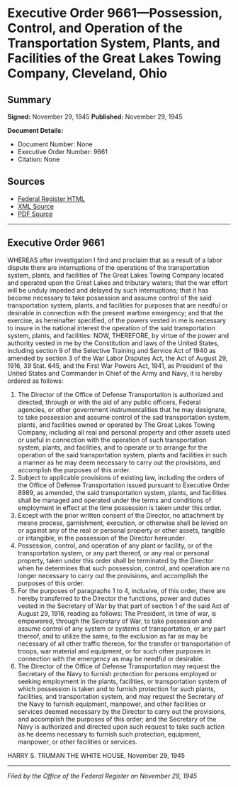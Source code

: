 # Executive Order 9661—Possession, Control, and Operation of the Transportation System, Plants, and Facilities of the Great Lakes Towing Company, Cleveland, Ohio

## Summary

**Signed:** November 29, 1945
**Published:** November 29, 1945

**Document Details:**
- Document Number: None
- Executive Order Number: 9661
- Citation: None

## Sources
- [Federal Register HTML](https://www.presidency.ucsb.edu/documents/executive-order-9661-possession-control-and-operation-the-transportation-system-plants-and)
- [XML Source](None)
- [PDF Source](None)

---

## Executive Order 9661

WHEREAS after investigation I find and proclaim that as a result of a labor dispute there are interruptions of the operations of the transportation system, plants, and facilities of The Great Lakes Towing Company located and operated upon the Great Lakes and tributary waters; that the war effort will be unduly impeded and delayed by such interruptions; that it has become necessary to take possession and assume control of the said transportation system, plants, and facilities for purposes that are needful or desirable in connection with the present wartime emergency; and that the exercise, as hereinafter specified, of the powers vested in me is necessary to insure in the national interest the operation of the said transportation system, plants, and facilities:
NOW, THEREFORE, by virtue of the power and authority vested in me by the Constitution and laws of the United States, including section 9 of the Selective Training and Service Act of 1940 as amended by section 3 of the War Labor Disputes Act, the Act of August 29, 1916, 39 Stat. 645, and the First War Powers Act, 1941, as President of the United States and Commander in Chief of the Army and Navy, it is hereby ordered as follows:
1. The Director of the Office of Defense Transportation is authorized and directed, through or with the aid of any public officers, Federal agencies, or other government instrumentalities that he may designate, to take possession and assume control of the sad transportation system, plants, and facilities owned or operated by The Great Lakes Towing Company, including all real and personal property and other assets used or useful in connection with the operation of such transportation system, plants, and facilities, and to operate or to arrange for the operation of the said transportation system, plants and facilities in such a manner as he may deem necessary to carry out the provisions, and accomplish the purposes of this order.
2. Subject to applicable provisions of existing law, including the orders of the Office of Defense Transportation issued pursuant to Executive Order 8989, as amended, the said transportation system, plants, and facilities shall be managed and operated under the terms and conditions of employment in effect at the time possession is taken under this order.
3. Except with the prior written consent of the Director, no attachment by mesne process, garnishment, execution, or otherwise shall be levied on or against any of the real or personal property or other assets, tangible or intangible, in the possession of the Director hereunder.
4. Possession, control, and operation of any plant or facility, or of the transportation system, or any part thereof, or any real or personal property, taken under this order shall be terminated by the Director when he determines that such possession, control, and operation are no longer necessary to carry out the provisions, and accomplish the purposes of this order.
5. For the purposes of paragraphs 1 to 4, inclusive, of this order, there are hereby transferred to the Director the functions, power and duties vested in the Secretary of War by that part of section 1 of the said Act of August 29, 1916, reading as follows:
The President, in time of war, is empowered, through the Secretary of War, to take possession and assume control of any system or systems of transportation, or any part thereof, and to utilize the same, to the exclusion as far as may be necessary of all other traffic thereon, for the transfer or transportation of troops, war material and equipment, or for such other purposes in connection with the emergency as may be needful or desirable.
6. The Director of the Office of Defense Transportation may request the Secretary of the Navy to furnish protection for persons employed or seeking employment in the plants, facilities, or transportation system of which possession is taken and to furnish protection for such plants, facilities, and transportation system, and may request the Secretary of the Navy to furnish equipment, manpower, and other facilities or services deemed necessary by the Director to carry out the provisions, and accomplish the purposes of this order; and the Secretary of the Navy is authorized and directed upon such request to take such action as he deems necessary to furnish such protection, equipment, manpower, or other facilities or services.

HARRY S. TRUMAN
THE WHITE HOUSE,
November 29, 1945

---

*Filed by the Office of the Federal Register on November 29, 1945*
